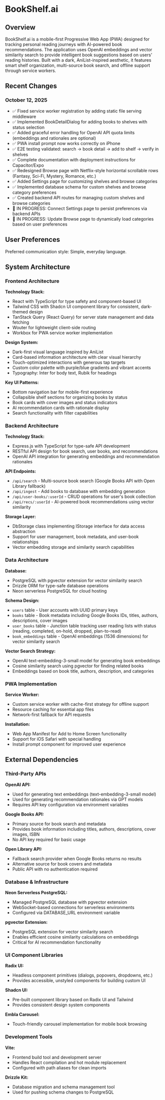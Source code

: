 # BookShelf.ai

## Overview

BookShelf.ai is a mobile-first Progressive Web App (PWA) designed for tracking personal reading journeys with AI-powered book recommendations. The application uses OpenAI embeddings and vector similarity search to provide intelligent book suggestions based on users' reading histories. Built with a dark, AniList-inspired aesthetic, it features smart shelf organization, multi-source book search, and offline support through service workers.

## Recent Changes

### October 12, 2025
- ✅ Fixed service worker registration by adding static file serving middleware
- ✅ Implemented BookDetailDialog for adding books to shelves with status selection
- ✅ Added graceful error handling for OpenAI API quota limits (embeddings and rationales are optional)
- ✅ PWA install prompt now works correctly on iPhone
- ✅ E2E testing validated: search → book detail → add to shelf → verify in shelves
- ✅ Complete documentation with deployment instructions for Capacitor/Expo
- ✅ Redesigned Browse page with Netflix-style horizontal scrollable rows (Fantasy, Sci-Fi, Mystery, Romance, etc.)
- ✅ Added Settings page for customizing shelves and browse categories
- ✅ Implemented database schema for custom shelves and browse category preferences
- ✅ Created backend API routes for managing custom shelves and browse categories
- 🚧 IN PROGRESS: Connect Settings page to persist preferences via backend APIs
- 🚧 IN PROGRESS: Update Browse page to dynamically load categories based on user preferences

## User Preferences

Preferred communication style: Simple, everyday language.

## System Architecture

### Frontend Architecture

**Technology Stack:**
- React with TypeScript for type safety and component-based UI
- Tailwind CSS with Shadcn UI component library for consistent, dark-themed design
- TanStack Query (React Query) for server state management and data fetching
- Wouter for lightweight client-side routing
- Workbox for PWA service worker implementation

**Design System:**
- Dark-first visual language inspired by AniList
- Card-based information architecture with clear visual hierarchy
- Touch-optimized interactions with generous tap targets
- Custom color palette with purple/blue gradients and vibrant accents
- Typography: Inter for body text, Rubik for headings

**Key UI Patterns:**
- Bottom navigation bar for mobile-first experience
- Collapsible shelf sections for organizing books by status
- Book cards with cover images and status indicators
- AI recommendation cards with rationale display
- Search functionality with filter capabilities

### Backend Architecture

**Technology Stack:**
- Express.js with TypeScript for type-safe API development
- RESTful API design for book search, user books, and recommendations
- OpenAI API integration for generating embeddings and recommendation rationales

**API Endpoints:**
- `/api/search` - Multi-source book search (Google Books API with Open Library fallback)
- `/api/ingest` - Add books to database with embedding generation
- `/api/user-books/:userId` - CRUD operations for user's book collection
- `/api/recs/:userId` - AI-powered book recommendations using vector similarity

**Storage Layer:**
- DbStorage class implementing IStorage interface for data access abstraction
- Support for user management, book metadata, and user-book relationships
- Vector embedding storage and similarity search capabilities

### Data Architecture

**Database:**
- PostgreSQL with pgvector extension for vector similarity search
- Drizzle ORM for type-safe database operations
- Neon serverless PostgreSQL for cloud hosting

**Schema Design:**
- `users` table - User accounts with UUID primary keys
- `books` table - Book metadata including Google Books IDs, titles, authors, descriptions, cover images
- `user_books` table - Junction table tracking user reading lists with status (reading, completed, on-hold, dropped, plan-to-read)
- `book_embeddings` table - OpenAI embeddings (1536 dimensions) for vector similarity search

**Vector Search Strategy:**
- OpenAI text-embedding-3-small model for generating book embeddings
- Cosine similarity search using pgvector for finding related books
- Embeddings based on book title, authors, description, and categories

### PWA Implementation

**Service Worker:**
- Custom service worker with cache-first strategy for offline support
- Resource caching for essential app files
- Network-first fallback for API requests

**Installation:**
- Web App Manifest for Add to Home Screen functionality
- Support for iOS Safari with special handling
- Install prompt component for improved user experience

## External Dependencies

### Third-Party APIs

**OpenAI API:**
- Used for generating text embeddings (text-embedding-3-small model)
- Used for generating recommendation rationales via GPT models
- Requires API key configuration via environment variables

**Google Books API:**
- Primary source for book search and metadata
- Provides book information including titles, authors, descriptions, cover images, ISBN
- No API key required for basic usage

**Open Library API:**
- Fallback search provider when Google Books returns no results
- Alternative source for book covers and metadata
- Public API with no authentication required

### Database & Infrastructure

**Neon Serverless PostgreSQL:**
- Managed PostgreSQL database with pgvector extension
- WebSocket-based connections for serverless environments
- Configured via DATABASE_URL environment variable

**pgvector Extension:**
- PostgreSQL extension for vector similarity search
- Enables efficient cosine similarity calculations on embeddings
- Critical for AI recommendation functionality

### UI Component Libraries

**Radix UI:**
- Headless component primitives (dialogs, popovers, dropdowns, etc.)
- Provides accessible, unstyled components for building custom UI

**Shadcn UI:**
- Pre-built component library based on Radix UI and Tailwind
- Provides consistent design system components

**Embla Carousel:**
- Touch-friendly carousel implementation for mobile book browsing

### Development Tools

**Vite:**
- Frontend build tool and development server
- Handles React compilation and hot module replacement
- Configured with path aliases for clean imports

**Drizzle Kit:**
- Database migration and schema management tool
- Used for pushing schema changes to PostgreSQL